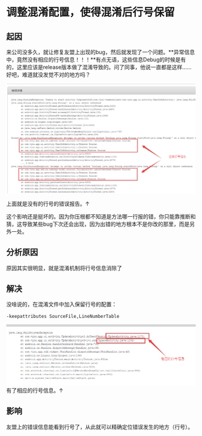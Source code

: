 # 调整混淆配置，使得混淆后行号保留

## 起因

来公司没多久，就让修复友盟上出现的bug，然后就发现了一个问题。**异常信息中，竟然没有相应的行号信息！！！**有点无语，这些信息Debug的时候是有的，这里应该是release版本做了混淆导致的。问了同事，他说一直都是这样……好吧，难道就没发觉不对的地方吗？

![没有行号](QQ截图20160815143218.png)

上面就是没有的行号的错误报告。↑

这个影响还是挺坏的。因为你压根都不知道是方法哪一行报的错，你只能靠推断和猜，这导致某些bug下次还会出现，因为出错的地方根本不是你改的那里，而是另外一处。

## 分析原因

原因其实很明显，就是混淆机制将行号信息消除了

## 解决

没啥说的，在混淆文件中加入保留行号的配置：

```
-keepattributes SourceFile,LineNumberTable
```

![有行号了](QQ截图20160815143755.png)
有了相应的行号信息。↑

## 影响
友盟上的错误信息能看到行号了，从此就可以精确定位错误发生的地方（行号）。